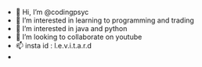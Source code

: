 - 👋 Hi, I’m @codingpsyc
- 👀 I’m interested in learning to programming and trading
- 🌱 I’m interested in java and python 
- 💞️ I’m looking to collaborate on youtube
- 📫 insta id : l.e.v.i.t.a.r.d
- 

<!---
codingpsyc/codingpsyc is a ✨ special ✨ repository because its `README.md` (this file) appears on your GitHub profile.
You can click the Preview link to take a look at your changes.
--->

